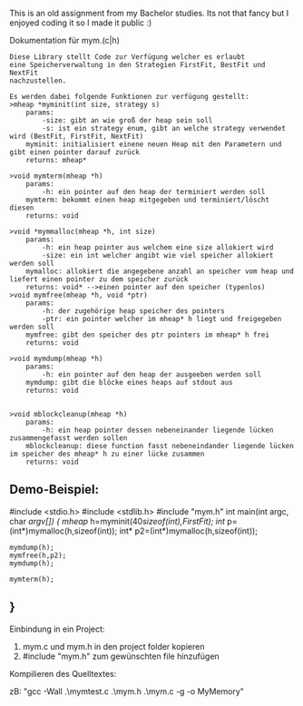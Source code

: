 This is an old assignment from my Bachelor studies. Its not that fancy but I enjoyed coding it so I made it public :)


Dokumentation für mym.(c|h)

    Diese Library stellt Code zur Verfügung welcher es erlaubt
    eine Speicherverwaltung in den Strategien FirstFit, BestFit und NextFit
    nachzustellen.

    Es werden dabei folgende Funktionen zur verfügung gestellt:
    >mheap *myminit(int size, strategy s)
        params:
            -size: gibt an wie groß der heap sein soll
            -s: ist ein strategy enum, gibt an welche strategy verwendet wird (BestFit, FirstFit, NextFit)
        myminit: initialisiert einene neuen Heap mit den Parametern und gibt einen pointer darauf zurück
        returns: mheap*

    >void mymterm(mheap *h)
        params:
            -h: ein pointer auf den heap der terminiert werden soll
        mymterm: bekommt einen heap mitgegeben und terminiert/löscht diesen
        returns: void

    >void *mymmalloc(mheap *h, int size)
        params:
            -h: ein heap pointer aus welchem eine size allokiert wird
            -size: ein int welcher angibt wie viel speicher allokiert werden soll
        mymalloc: allokiert die angegebene anzahl an speicher vom heap und liefert einen pointer zu dem speicher zurück
        returns: void* -->einen pointer auf den speicher (typenlos)
    >void mymfree(mheap *h, void *ptr)
        params:
            -h: der zugehörige heap speicher des pointers
            -ptr: ein pointer welcher im mheap* h liegt und freigegeben werden soll
        mymfree: gibt den speicher des ptr pointers im mheap* h frei
        returns: void

    >void mymdump(mheap *h)
        params:
            -h: ein pointer auf den heap der ausgeeben werden soll
        mymdump: gibt die blöcke eines heaps auf stdout aus
        returns: void
        

    >void mblockcleanup(mheap *h)
        params:
            -h: ein heap pointer dessen nebeneinander liegende lücken zusammengefasst werden sollen
        mblockcleanup: diese function fasst nebeneindander liegende lücken im speicher des mheap* h zu einer lücke zusammen
        returns: void

Demo-Beispiel:
--------------------------------------
#include <stdio.h>
#include <stdlib.h>
#include "mym.h"
int main(int argc, char *argv[])
{
    mheap* h=myminit(40*sizeof(int),FirstFit);
    int* p=(int*)mymalloc(h,sizeof(int));
    int* p2=(int*)mymalloc(h,sizeof(int));

    mymdump(h);
    mymfree(h,p2);
    mymdump(h);

    mymterm(h);

}
--------------------------------------

Einbindung in ein Project:
1) mym.c und mym.h in den project folder kopieren
2) #include "mym.h" zum gewünschten file hinzufügen

Kompilieren des Quelltextes:

zB: "gcc -Wall .\mymtest.c .\mym.h .\mym.c -g -o MyMemory"
